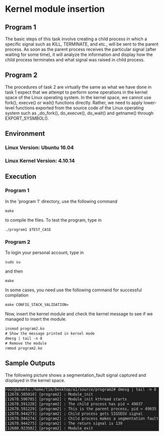 # Kernel module insertion

## Program 1
The basic steps of this task involve creating a child process in which a specific signal 
such as KILL, TERMINATE, and etc., will be sent to the parent process. As soon as 
the parent process receives the particular signal (after waiting for some time), it will
analyze the information and display how the child process terminates and what signal 
was raised in child process.

## Program 2
The procedures of task 2 are virtually the same as what we have done in task 1 expect 
that we attempt to perform some operations in the kernel space of the Linux operating 
system. In the kernel space, we cannot use fork(), execve() or wait() functions 
directly. Rather, we need to apply lower-level functions exported from the source code 
of the Linux operating system such as _do_fork(), do_execve(), do_wait()
and getname() through EXPORT_SYSMBOL().

## Environment
### Linux Version: Ubuntu 16.04
### Linux Kernel Version: 4.10.14

## Execution
### Program 1
In the 'program 1' directory, use the following command
```
make
```
to compile the files.
To test the program, type in
```
./program1 $TEST_CASE
```
### Program 2
To login your personal account, type in
```
sudo su
```
and then 
```
make
```
In some cases, you need use the following command for successful compilation
```
make CONFIG_STACK_VALIDATION=
```
Now, insert the kernel module and check the kernel message to see if we managed to insert the module.
```
insmod program2.ko
# Show the message printed in kernel mode
dmesg | tail -n 8
# Remove the module 
rmmod program2.ko
```

## Sample Outputs
The following picture shows a segmentation_fault signal captured and displayed in the kernel space.

![image](segment_fault.png)